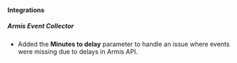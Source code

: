 
#### Integrations

##### Armis Event Collector

- Added the **Minutes to delay** parameter to handle an issue where events were missing due to delays in Armis API.
